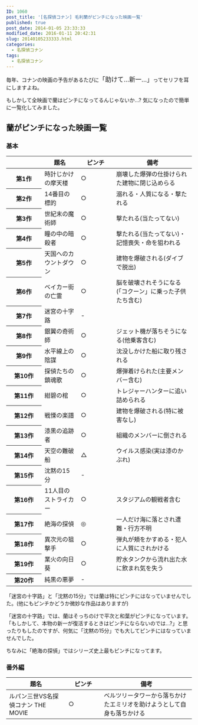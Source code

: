 ```yaml
---
ID: 1060
post_title: '[名探偵コナン] 毛利蘭がピンチになった映画一覧'
published: true
post_date: 2014-01-05 23:33:33
modified_date: 2016-01-11 20:42:31
slug: 20140105233333.html
categories:
  - 名探偵コナン
tags:
  - 名探偵コナン
---
```

毎年、コナンの映画の予告があるたびに<big>「助けて…新一…」</big>ってセリフを耳にしますよね。

もしかして全映画で蘭はピンチになってるんじゃないか…?
気になったので簡単に一覧化してみました。
<!--more-->
<h2>蘭がピンチになった映画一覧</h2>
<h3>基本</h3>
<table class="table table-bordered">
  <thead>
    <tr>
      <th style="width:80px"></th>
      <th>題名</th>
      <th style="width:80px">ピンチ</th>
      <th>備考</th>
    </tr>
  </thead>
  <tbody>
    <tr>
      <th>第1作</th>
      <td>時計じかけの摩天楼</td>
      <td class="text-xs-center">○</td>
      <td>崩壊した爆弾の仕掛けられた建物に閉じ込めらる</td>
    </tr>
    <tr>
      <th>第2作</th>
      <td>14番目の標的</td>
      <td class="text-xs-center">○</td>
      <td>溺れる・人質になる・撃たれる</td>
    </tr>
    <tr>
      <th>第3作</th>
      <td>世紀末の魔術師</td>
      <td class="text-xs-center">○</td>
      <td>撃たれる(当たってない)</td>
    </tr>
    <tr>
      <th>第4作</th>
      <td>瞳の中の暗殺者</td>
      <td class="text-xs-center">○</td>
      <td>撃たれる(当たってない)・記憶喪失・命を狙われる</td>
    </tr>
    <tr>
      <th>第5作</th>
      <td>天国へのカウントダウン</td>
      <td class="text-xs-center">○</td>
      <td>建物を爆破される(ダイブで脱出)</td>
    </tr>
    <tr>
      <th>第6作</th>
      <td>ベイカー街の亡霊</td>
      <td class="text-xs-center">○</td>
      <td>脳を破壊されそうになる(「コクーン」に乗った子供たち含む)</td>
    </tr>
    <tr>
      <th>第7作</th>
      <td><span class="text-error">迷宮の十字路</span></td>
      <td class="text-xs-center">-</td>
      <td>　</td>
    </tr>
    <tr>
      <th>第8作</th>
      <td>銀翼の奇術師</td>
      <td class="text-xs-center">○</td>
      <td>ジェット機が落ちそうになる(他乗客含む)</td>
    </tr>
    <tr>
      <th>第9作</th>
      <td>水平線上の陰謀</td>
      <td class="text-xs-center">○</td>
      <td>沈没しかけた船に取り残される</td>
    </tr>
    <tr>
      <th>第10作</th>
      <td>探偵たちの鎮魂歌</td>
      <td class="text-xs-center">○</td>
      <td>爆弾着けられた(主要メンバー含む)</td>
    </tr>
    <tr>
      <th>第11作</th>
      <td>紺碧の棺</td>
      <td class="text-xs-center">○</td>
      <td>トレジャーハンターに追い詰められる</td>
    </tr>
    <tr>
      <th>第12作</th>
      <td>戦慄の楽譜</td>
      <td class="text-xs-center">○</td>
      <td>建物を爆破される(特に被害なし)</td>
    </tr>
    <tr>
      <th>第13作</th>
      <td>漆黒の追跡者</td>
      <td class="text-xs-center">○</td>
      <td>組織のメンバーに倒される</td>
    </tr>
    <tr>
      <th>第14作</th>
      <td>天空の難破船</td>
      <td class="text-xs-center">△</td>
      <td>ウイルス感染(実は漆のかぶれ)</td>
    </tr>
    <tr>
      <th>第15作</th>
      <td><span class="text-error">沈黙の15分</span></td>
      <td class="text-xs-center">-</td>
      <td>　</td>
    </tr>
    <tr>
      <th>第16作</th>
      <td>11人目のストライカー</td>
      <td class="text-xs-center">○</td>
      <td>スタジアムの観戦者含む</td>
    </tr>
    <tr>
      <th>第17作</th>
      <td>絶海の探偵</td>
      <td class="text-xs-center">◎</td>
      <td>一人だけ海に落とされ遭難・行方不明</td>
    </tr>
    <tr>
      <th>第18作</th>
      <td>異次元の狙撃手</td>
      <td class="text-xs-center">○</td>
      <td>弾丸が頬をかすめる・犯人に人質にされかける</td>
    </tr>
    <tr>
      <th>第19作</th>
      <td>業火の向日葵</td>
      <td class="text-xs-center">○</td>
      <td>貯水タンクから流れ出た水に飲まれ気を失う</td>
    </tr>
    <tr>
      <th>第20作</th>
      <td>純黒の悪夢</td>
      <td class="text-xs-center">-</td>
      <td></td>
    </tr>
  </tbody>
</table>
「迷宮の十字路」と「沈黙の15分」では蘭は特にピンチにはなっていませんでした。<span class="text-muted">(他にもピンチかどうか微妙な作品はありますが)</span>

「迷宮の十字路」では、蘭はそっちのけで平次と和葉がピンチになっています。
「もしかして、本物の新一が復活するときはピンチにならないのでは…?」と思ったりもしたのですが、何気に「沈黙の15分」でも大してピンチにはなっていませんでした。

ちなみに「絶海の探偵」ではシリーズ史上最もピンチになってます。

<h3>番外編</h3>
<table class="table table-bordered">
  <thead>
    <tr>
      <th>題名</th>
      <th style="width:80px">ピンチ</th>
      <th>備考</th>
    </tr>
  </thead>
  <tbody>
    <tr>
      <td>ルパン三世VS名探偵コナン THE MOVIE</td>
      <td class="text-xs-center">○</td>
      <td>ベルツリータワーから落ちかけたエミリオを助けようとして自身も落ちかける</td>
    </tr>
  </tbody>
</table>